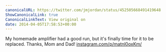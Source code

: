 ```yaml
---
canonicalURL: https://twitter.com/jmjordan/status/452505668491419648
ShowCanonicalLink: true
CanonicalLinkText: View original on
date: 2014-04-05T17:58:53+00:00
---
```

My homemade amplifier had a good run, but it's finally time for it to be replaced. Thanks, Mom and Dad! [instagram.com/p/matnl0oxKm/](http://instagram.com/p/matnl0oxKm/)